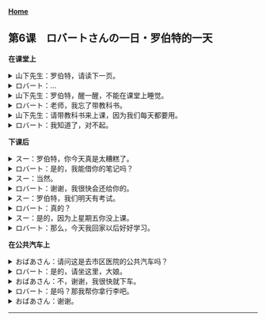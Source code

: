 **[Home](../Menu.md)**
## 第6课　ロバートさんの一日・罗伯特的一天
**在课堂上**
<details>
<summary>
山下先生：罗伯特，请读下一页。</summary>

ロバートさん、次のページを読んでください。
</details>

<details>
<summary>
ロバート：...</summary>

...
</details>

<details>
<summary>
山下先生：罗伯特，醒一醒，不能在课堂上睡觉。</summary>

ロバートさん、起きてください。クラスで寝てはいけませんよ。
</details>

<details>
<summary>
ロバート：老师，我忘了带教科书。</summary>

先生、教科書を忘れました。
</details>

<details>
<summary>
山下先生：请带教科书来上课，因为我们每天都要用。</summary>

教科書を持ってきてくださいね。毎日使いますから。
</details>

<details>
<summary>
ロバート：我知道了，对不起。</summary>

はい、すみません。
</details>

**下课后**
<details>
<summary>
スー：罗伯特，你今天真是太糟糕了。</summary>

ロバートさん、今日は大変でしたね。
</details>

<details>
<summary>
ロバート：是的，我能借你的笔记吗？</summary>

ええ。後でスーさんのノートを借りてもいいですか
</details>

<details>
<summary>
スー：当然。</summary>

ええ、いいですよ。
</details>

<details>
<summary>
ロバート：谢谢，我很快会还给你的。</summary>

ありがとう。すぐ返します。
</details>

<details>
<summary>
スー：罗伯特，我们明天有考试。</summary>

ロバートさん、明日テストがありますよ。
</details>

<details>
<summary>
ロバート：真的？</summary>

えっ。本当ですか。
</details>

<details>
<summary>
スー：是的，因为上星期五你没上课。</summary>

ええ。ロバートさん、金曜日に休みましたから。
</details>

<details>
<summary>
ロバート：那么，今天我回家以后好好学习。</summary>

じゃあ、今日は家に帰って、勉強します。
</details>

**在公共汽车上**
<details>
<summary>
おばあさん：请问这是去市区医院的公共汽车吗？</summary>

あの、すみません。このバスは市民病院へ行きますか。
</details>

<details>
<summary>
ロバート：是的，请坐这里，大娘。</summary>

ええ。行きますよ......あの、おばあさん、どうぞ座ってください。
</details>

<details>
<summary>
おばあさん：不，谢谢，我很快就下车。</summary>

いいえ。結構です。すぐ降りますから。
</details>

<details>
<summary>
ロバート：是吗？那我帮你拿行李吧。</summary>

そうですか。じゃあ、荷物を持ちましょうか。
</details>

<details>
<summary>
おばあさん：谢谢。</summary>

あ、どうもすみません。
</details>

---
